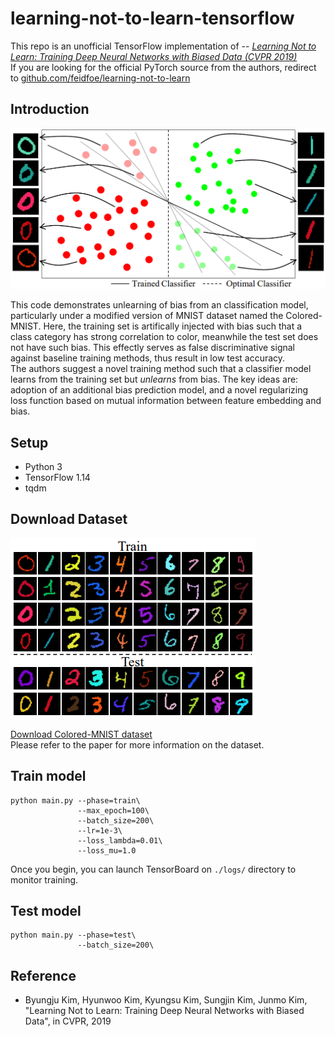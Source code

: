 # learning-not-to-learn-tensorflow

This repo is an unofficial TensorFlow implementation of -- [*Learning Not to Learn: 
Training Deep Neural Networks with Biased Data (CVPR 2019)*](https://arxiv.org/abs/1812.10352)  
If you are looking for the official PyTorch source from the authors, redirect to [github.com/feidfoe/learning-not-to-learn](https://github.com/feidfoe/learning-not-to-learn)

## Introduction

![learning-not-to-learn-figure](./figure1.png)

This code demonstrates unlearning of bias from an classification model, particularly under a modified version of MNIST dataset named the Colored-MNIST. Here, the training set is artifically injected with bias such that a class category has strong correlation to color, meanwhile the test set does not have such bias. This effectly serves as false discriminative signal against baseline training methods, thus result in low test accuracy.  
The authors suggest a novel training method such that a classifier model learns from the training set but *unlearns* from bias. The key ideas are: adoption of an additional bias prediction model, and a novel regularizing loss function based on mutual information between feature embedding and bias.

## Setup
- Python 3
- TensorFlow 1.14
- tqdm

## Download Dataset
![Colored-MNIST](./colored-mnist-example.png)

[Download Colored-MNIST dataset](https://drive.google.com/file/d/1NSv4RCSHjcHois3dXjYw_PaLIoVlLgXu/view?usp=sharing)  
Please refer to the paper for more information on the dataset.  

## Train model
```
python main.py --phase=train\
               --max_epoch=100\
               --batch_size=200\
               --lr=1e-3\
               --loss_lambda=0.01\
               --loss_mu=1.0
```
Once you begin, you can launch TensorBoard on `./logs/` directory to monitor training.

## Test model
```
python main.py --phase=test\
               --batch_size=200\
```

## Reference

- Byungju Kim, Hyunwoo Kim, Kyungsu Kim, Sungjin Kim, Junmo Kim, "Learning Not to Learn: Training Deep Neural Networks with Biased Data", in CVPR, 2019